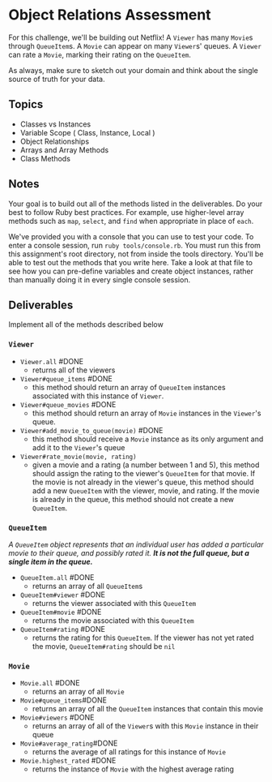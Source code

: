 # Object Relations Assessment

For this challenge, we'll be building out Netflix! A `Viewer` has many `Movie`s through `QueueItem`s. A `Movie` can appear on many `Viewer`s' queues. A `Viewer` can rate a `Movie`, marking their rating on the `QueueItem`.

As always, make sure to sketch out your domain and think about the single source of truth for your data.

## Topics

- Classes vs Instances
- Variable Scope ( Class, Instance, Local )
- Object Relationships
- Arrays and Array Methods
- Class Methods

## Notes

Your goal is to build out all of the methods listed in the deliverables. Do your best to follow Ruby best practices. For example, use higher-level array methods such as `map`, `select`, and `find` when appropriate in place of `each`.

We've provided you with a console that you can use to test your code. To enter a console session, run `ruby tools/console.rb`. You must run this from this assignment's root directory, not from inside the tools directory. You'll be able to test out the methods that you write here. Take a look at that file to see how you can pre-define variables and create object instances, rather than manually doing it in every single console session.

## Deliverables

Implement all of the methods described below

### `Viewer`

+ `Viewer.all` #DONE 
  + returns all of the viewers 
+ `Viewer#queue_items` #DONE
  + this method should return an array of `QueueItem` instances associated with this instance of `Viewer`.
+ `Viewer#queue_movies` #DONE
  + this method should return an array of `Movie` instances in the `Viewer`'s queue.
+ `Viewer#add_movie_to_queue(movie)` #DONE
  + this method should receive a `Movie` instance as its only argument and add it to the `Viewer`'s queue
+ `Viewer#rate_movie(movie, rating)`
  + given a movie and a rating (a number between 1 and 5), this method should assign the rating to the viewer's `QueueItem` for that movie. If the movie is not already in the viewer's queue, this method should add a new `QueueItem` with the viewer, movie, and rating. If the movie is already in the queue, this method should not create a new `QueueItem`.

### `QueueItem`

_A `QueueItem` object represents that an individual user has added a particular movie to their queue, and possibly rated it. **It is not the full queue, but a single item in the queue.**_

+ `QueueItem.all` #DONE 
  + returns an array of all `QueueItem`s
+ `QueueItem#viewer` #DONE 
  + returns the viewer associated with this `QueueItem` 
+ `QueueItem#movie` #DONE 
  + returns the movie associated with this `QueueItem`
+ `QueueItem#rating`  #DONE 
  + returns the rating for this `QueueItem`. If the viewer has not yet rated the movie, `QueueItem#rating` should be `nil`

### `Movie`

+ `Movie.all` #DONE
  + returns an array of all `Movie`
+ `Movie#queue_items`#DONE 
  + returns an array of all the `QueueItem` instances that contain this movie
+ `Movie#viewers` #DONE
  + returns an array of all of the `Viewer`s with this `Movie` instance in their queue
+ `Movie#average_rating`#DONE 
  + returns the average of all ratings for this instance of `Movie`
+ `Movie.highest_rated` #DONE 
  + returns the instance of `Movie` with the highest average rating
